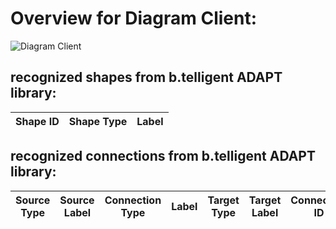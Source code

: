 # Overview for Diagram **Client**:

![Diagram Client](../png/Client.png)
## recognized shapes from b.telligent ADAPT library:

|Shape ID|Shape Type|Label|
|--------|----------|-----|

## recognized connections from b.telligent ADAPT library:

|Source Type|Source Label|Connection Type|Label|Target Type|Target Label|Connection ID|Source ID|Target ID|
|-----------|------------|---------------|-----|-----------|------------|-------------|---------|---------|
